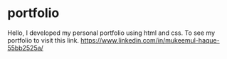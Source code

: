 # portfolio
Hello, I developed my personal portfolio using html and css. To see my portfolio to visit this link. https://www.linkedin.com/in/mukeemul-haque-55bb2525a/
